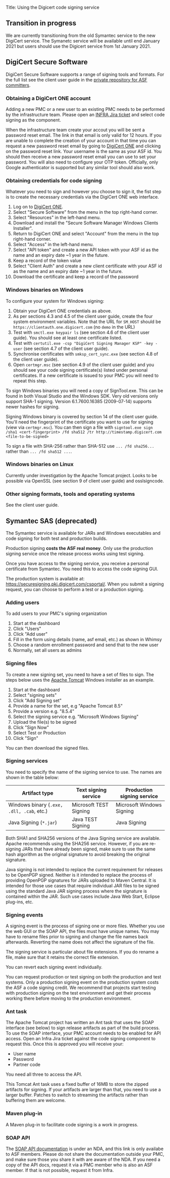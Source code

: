 Title: Using the Digicert code signing service

## Transition in progress
We are currently transitioning from the old Symantec service to the new DigiCert service. The Symanetc service will be available until end January 2021 but users should use the Digicert service from 1st January 2021.

## DigiCert Secure Software
DigiCert Secure Software supports a range of signing tools and formats. For the full list see the client user guide in the <a href="https://svn.apache.org/repos/private/committers/code-signing/digicert/" target="blank">private repository for ASF committers</a>.

### Obtaining a DigiCert ONE account

Adding a new PMC or a new user to an existing PMC needs to be performed by the infrastructure team. Please open an <a href="https://issues.apache.org/jira/browse/INFRA">INFRA Jira ticket</a> and select code signing as the component.

When the infrastructure team create your accout you will be sent a password reset email. The link in that email is only valid for 12 hours. If you are unable to complete the creation of your account in that time you can request a new password reset email by going to [DigiCert ONE](https://one.digicert.com/) and clicking on the password reset link. Your username is the same as your ASF id. You should then receive a new password reset email you can use to set your password. You will also need to configure your OTP token. Officially, only Google authenticator is supported but any similar tool should also work.

### Obtaining credentials for code signing

Whatever you need to sign and however you choose to sign it, the fist step is to create the necessary credentials via the DigiCert ONE web interface.

1. Log on to [DigiCert ONE](https://one.digicert.com/).
1. Select "Secure Software" from the menu in the top right-hand corner.
1. Select "Resources" in the left-hand menu.
1. Download and install the "Secure Software Manager Windows Clients Installer".
1. Return to DigiCert ONE and select "Account" from the menu in the top right-hand corner.
1. Select "Access" in the left-hand menu.
1. Select "API token" and create a new API token with your ASF id as the name and an expiry date ~1 year in the future.
1. Keep a record of the token value
1. Select "Client Auth" and create a new client certificate with your ASF id as the name and an expiry date ~1 year in the future.
1. Download the certificate and keep a record of the password

### Windows binaries on Windows

To configure your system for Windows signing:

1. Obtain your DigiCert ONE credentials as above.
1. As per sections 4.3 and 4.5 of the client user guide, create the four system environment variables. Note that the URL for `SM_HOST` should be `https://clientauth.one.digicert.com` (no `demo` in the URL)
1. Test with `smctl.exe keypair ls` (see section 4.6 of the client user guide). You should see at least one certificate listed.
1. Test with `certutil.exe -csp "DigiCert Signing Manager KSP" -key -user` (see section 4.7 of the client user guide).
1. Synchronise certificates with `smksp_cert_sync.exe` (see section 4.8 of the client user guide).
1. Open `certmgr.msc` (see section 4.9 of the client user guide) and you should see your code signing certificate(s) listed under personal certificates. If a new certificate is issued to your PMC you will need to repeat this step.

To sign Windows binaries you will need a copy of SignTool.exe. This can be found in both Visual Studio and the Windows SDK. Very old versions only support SHA-1 signing. Version 6.1.7600.16385 (2009-07-14) supports newer hashes for signing.

Signing Windows binary is covered by section 14 of the client user guide. You'll need the fingerprint of the certificate you want to use for signing (view via `certmgr.msc`). You can then sign a file with `signtool.exe sign /sha1 <cert-fingerprint> /fd sha512 /tr http://timestamp.digicert.com <file-to-be-signed>`

To sign a file with SHA-256 rather than SHA-512 use `... /fd sha256...` rather than `... /fd sha512 ...`.

### Windows binaries on Linux

Currently under investigation by the Apache Tomcat project. Looks to be possible via OpenSSL (see section 9 of client user guide) and osslsigncode.

### Other signing formats, tools and operating systems

See the client user guide.


## Symantec SAS (deprecated)
The Symantec service is available for JARs and Windows executables and code signing for both test and production builds.

Production signing **costs the ASF real money**. Only use the production signing service once the release process works using test signing.

Once you have access to the signing service, you receive a personal certificate from Symantec. You need this to access the code signing GUI.

The production system is available at: <a href="https://securesigning.pki.digicert.com/csportal/" target="blank">https://securesigning.pki.digicert.com/csportal/</a>. When you submit a signing request, you can choose to perform a test or a production signing.

### Adding users ###

To add users to your PMC's signing organization

1. Start at the dashboard
1. Click "Users"
1. Click "Add user"
1. Fill in the form using details (name, asf email, etc.) as shown in Whimsy
1. Choose a random enrollment password and send that to the new user
1. Normally, set all users as admins

### Signing files

To create a new signing set, you need to have a set of files to sign. The steps below uses the <a href="https://tomcat.apache.org/" target="_blank">Apache Tomcat</a> Windows installer as an example.

1. Start at the dashboard
1. Select "signing sets"
1. Click "Add Signing set"
1. Provide a name for the set, e.g "Apache Tomcat 8.5"
1. Provide a version e.g. "8.5.4"
1. Select the signing service e.g. "Microsoft Windows Signing"
1. Upload the file(s) to be signed
1. Click "Sign Now"
1. Select Test or Production
1. Click "Sign"

You can then download the signed files.

### Signing services ###

You need to specify the name of the signing service to use. The names are shown in the table below:

| Artifact type                             | Text signing service   | Production signing service |
| ---                                       | ---                    | ---                        |
| Windows binary (`.exe, .dll, .cab`, etc.) | Microsoft TEST Signing | Microsoft Windows Signing  |
| Java Signing (`*.jar`)                    | Java TEST Signing      | Java Signing               |

Both SHA1 and SHA256 versions of the Java Signing service are available. Apache recommends using the SHA256 service. However, if you are re-signing JARs that have already been signed, make sure to use the same hash algorithm as the original signature to avoid breaking the original signature.

Java signing is not intended to replace the current requirement for releases to be OpenPGP signed. Neither is it intended to replace the process of providing OpenPGP signatures for JARs uploaded to Maven Central. It is intended for those use cases that require individual JAR files to be signed using the standard Java JAR signing process where the signature is contained within the JAR. Such use cases include Java Web Start, Eclipse plug-ins, etc.

### Signing events ###

A signing event is the process of signing one or more files. Whether you use the web GUI or the SOAP API, the files must have unique names. You may have to rename files prior to signing and change the file names back afterwards. Reverting the name does not affect the signature of the file.

The signing service is particular about file extensions. If you do rename a file, make sure that it retains the correct file extension.

You can revert each signing event individually.

You can request production or test signing on both the production and test systems. Only a production signing event on the production system costs the ASF a code signing credit. We recommend that projects start testing with production signing on the test environment and get their process working there before moving to the production environment.

### Ant task ###

The Apache Tomcat project has written an Ant task that uses the SOAP interface (see below) to sign release artifacts as part of the build process. To use the SOAP interface, your PMC account needs to be enabled for API access. Open an Infra Jira ticket against the code signing component to request this. Once this is approved you will receive your:

  - User name
  - Password
  - Partner code

You need all three to access the API.

This Tomcat Ant task uses a fixed buffer of 16MB to store the zipped artifacts for signing. If your artifacts are larger than that, you need to use a larger buffer. Patches to switch to streaming the artifacts rather than buffering them are welcome.

### Maven plug-in ###

A Maven plug-in to facilitate code signing is a work in progress.

### SOAP API ###

The <a href="https://svn.apache.org/repos/private/foundation/Correspondence/Symantec/" target="_blank">SOAP API documentation</a> is under an NDA, and this link is only availabe to ASF members. Please do not share the documentation outside your PMC, and make sure those you share it with are aware of the NDA. If you need a copy of the API docs, request it via a PMC member who is also an ASF member. If that is not possible, request it from Infra.


